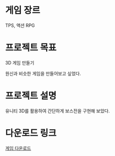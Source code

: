 # 게임 장르

TPS, 액션 RPG

# 프로젝트 목표

3D 게임 만들기

원신과 비슷한 게임을 만들어보고 싶었다.

# 프로젝트 설명

유니티 3D를 활용하여 간단하게 보스전을 구현해 보았다.

# 다운로드 링크

[게임 다운로드](https://drive.google.com/file/d/1Zk2TtB1ijBYADFi3Bt29ukZ0OAYAXZil/view?usp=sharing)
